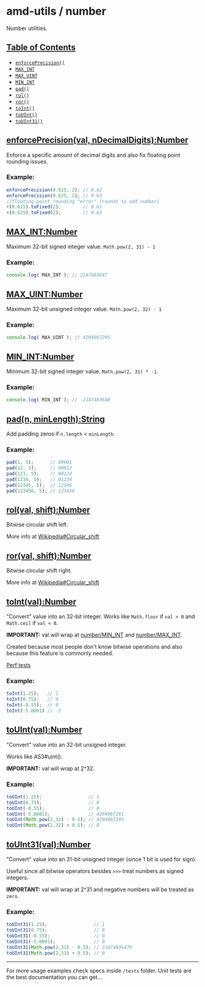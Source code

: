 # amd-utils / number #

Number utilities.

## <a href="#toc" name="toc">Table of Contents</a>

 - [`enforcePrecision()`](#enforcePrecision)
 - [`MAX_INT`](#MAX_INT)
 - [`MAX_UINT`](#MAX_UINT)
 - [`MIN_INT`](#MIN_INT)
 - [`pad()`](#pad)
 - [`rol()`](#rol)
 - [`ror()`](#ror)
 - [`toInt()`](#toInt)
 - [`toUInt()`](#toUInt)
 - [`toUInt31()`](#toUInt31)



## <a href="#enforcePrecision" name="enforcePrecision">enforcePrecision(val, nDecimalDigits):Number</a>

Enforce a specific amount of decimal digits and also fix floating point
rounding issues.

### Example:

```js
enforcePrecision(0.615, 2); // 0.62
enforcePrecision(0.625, 2); // 0.63
//floating point rounding "error" (rounds to odd number)
+(0.615).toFixed(2);        // 0.61
+(0.625).toFixed(2);        // 0.63
```



## <a href="#MAX_INT" name="MAX_INT">MAX_INT:Number</a>

Maximum 32-bit signed integer value. `Math.pow(2, 31) - 1`

### Example:

```js
console.log( MAX_INT ); // 2147483647
```


## <a href="#MAX_UINT" name="MAX_UINT">MAX_UINT:Number</a>

Maximum 32-bit unsigned integer value. `Math.pow(2, 32) - 1`

### Example:

```js
console.log( MAX_UINT ); // 4294967295
```


## <a href="#MIN_INT" name="MIN_INT">MIN_INT:Number</a>

Minimum 32-bit signed integer value. `Math.pow(2, 31) * -1`.

### Example:

```js
console.log( MIN_INT ); // -2147483648
```


## <a href="#pad" name="pad">pad(n, minLength):String</a>

Add padding zeros if `n.length` < `minLength`.

### Example:

```js
pad(1, 5);      // 00001
pad(12, 5);     // 00012
pad(123, 5);    // 00123
pad(1234, 5);   // 01234
pad(12345, 5);  // 12345
pad(123456, 5); // 123456
```



## <a href="#rol" name="rol">rol(val, shift):Number</a>

Bitwise circular shift left.

More info at [Wikipedia#Circular_shift](http://en.wikipedia.org/wiki/Circular_shift)



## <a href="#ror" name="ror">ror(val, shift):Number</a>

Bitwise circular shift right.

More info at [Wikipedia#Circular_shift](http://en.wikipedia.org/wiki/Circular_shift)



## <a href="#toInt" name="toInt">toInt(val):Number</a>

"Convert" value into an 32-bit integer.  Works like `Math.floor` if `val > 0` and
`Math.ceil` if `val < 0`.

**IMPORTANT:** val will wrap at [number/MIN_INT](#MIN_INT) and
[number/MAX_INT](#MAX_INT).

Created because most people don't know bitwise operations and also because this
feature is commonly needed.

[Perf tests](http://jsperf.com/vs-vs-parseint-bitwise-operators/7)

### Example:

```js
toInt(1.25);   // 1
toInt(0.75);   // 0
toInt(-0.55);  // 0
toInt(-5.0001) // -5
```



## <a href="#toUInt" name="toUInt">toUInt(val):Number</a>

"Convert" value into an 32-bit unsigned integer.

Works like AS3#uint().

**IMPORTANT:** val will wrap at 2^32.

### Example:

```js
toUInt(1.25);                 // 1
toUInt(0.75);                 // 0
toUInt(-0.55);                // 0
toUInt(-5.0001);              // 4294967291
toUInt(Math.pow(2,32) - 0.5); // 4294967295
toUInt(Math.pow(2,32) + 0.5); // 0
```


## <a href="#toUInt31" name="toUInt31">toUInt31(val):Number</a>

"Convert" value into an 31-bit unsigned integer (since 1 bit is used for sign).

Useful since all bitwise operators besides `>>>` treat numbers as signed
integers.

**IMPORTANT:** val will wrap at 2^31 and negative numbers will be treated as
`zero`.

### Example:

```js
toUInt31(1.25);                 // 1
toUInt31(0.75);                 // 0
toUInt31(-0.55);                // 0
toUInt31(-5.0001);              // 0
toUInt31(Math.pow(2,31) - 0.5); // 21474836470
toUInt31(Math.pow(2,31) + 0.5); // 0
```


-------------------------------------------------------------------------------

For more usage examples check specs inside `/tests` folder. Unit tests are the
best documentation you can get...

